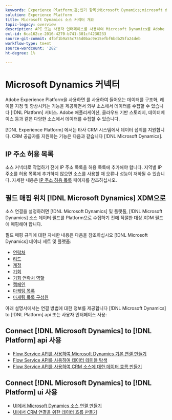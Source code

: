 ```yaml
---
keywords: Experience Platform;홈;인기 항목;Microsoft Dynamics;microsoft dynamics;dynamics;Dynamics
solution: Experience Platform
title: Microsoft Dynamics 소스 커넥터 개요
topic-legacy: overview
description: API 또는 사용자 인터페이스를 사용하여 Microsoft Dynamics를 Adobe Experience Platform에 연결하는 방법을 알아봅니다.
exl-id: 6ca162ce-2016-4270-b741-301cf4230233
source-git-commit: 4fbf1b9a55c755d0bac9e15efbf6bdb25fa24deb
workflow-type: tm+mt
source-wordcount: '282'
ht-degree: 1%

---
```


# Microsoft Dynamics 커넥터

Adobe Experience Platform을 사용하면 를 사용하여 들어오는 데이터를 구조화, 레이블 지정 및 향상시키는 기능을 제공하면서 외부 소스에서 데이터를 수집할 수 있습니다 [!DNL Platform] 서비스. Adobe 애플리케이션, 클라우드 기반 스토리지, 데이터베이스 등과 같은 다양한 소스에서 데이터를 수집할 수 있습니다.

[!DNL Experience Platform] 에서는 타사 CRM 시스템에서 데이터 섭취를 지원합니다. CRM 공급자를 지원하는 기능은 다음과 같습니다 [!DNL Microsoft Dynamics].

## IP 주소 허용 목록

소스 커넥터로 작업하기 전에 IP 주소 목록을 허용 목록에 추가해야 합니다. 지역별 IP 주소를 허용 목록에 추가하지 않으면 소스를 사용할 때 오류나 성능이 저하될 수 있습니다. 자세한 내용은 [IP 주소 허용 목록](../../ip-address-allow-list.md) 페이지를 참조하십시오.

## 필드 매핑 위치 [!DNL Microsoft Dynamics] XDM으로

소스 연결을 설정하려면 [!DNL Microsoft Dynamics] 및 플랫폼, [!DNL Microsoft Dynamics] 소스 데이터 필드를 Platform으로 수집하기 전에 적절한 대상 XDM 필드에 매핑해야 합니다.

필드 매핑 규칙에 대한 자세한 내용은 다음을 참조하십시오 [!DNL Microsoft Dynamics] 데이터 세트 및 플랫폼:

- [연락처](../adobe-applications/mapping/dynamics.md#contacts)
- [리드](../adobe-applications/mapping/dynamics.md#leads)
- [계정](../adobe-applications/mapping/dynamics.md#accounts)
- [기회](../adobe-applications/mapping/dynamics.md#opportunities)
- [기회 연락처 역할](../adobe-applications/mapping/dynamics.md#opportunity-contact-roles)
- [캠페인](../adobe-applications/mapping/dynamics.md#campaigns)
- [마케팅 목록](../adobe-applications/mapping/dynamics.md#marketing-list)
- [마케팅 목록 구성원](../adobe-applications/mapping/dynamics.md#marketing-list-members)

아래 설명서에서는 연결 방법에 대한 정보를 제공합니다 [!DNL Microsoft Dynamics] to [!DNL Platform] api 또는 사용자 인터페이스 사용:

## Connect [!DNL Microsoft Dynamics] to [!DNL Platform] api 사용

- [Flow Service API를 사용하여 Microsoft Dynamics 기본 연결 만들기](../../tutorials/api/create/crm/ms-dynamics.md)
- [Flow Service API를 사용하여 데이터 테이블 탐색](../../tutorials/api/explore/tabular.md)
- [Flow Service API를 사용하여 CRM 소스에 대한 데이터 흐름 만들기](../../tutorials/api/collect/crm.md)

## Connect [!DNL Microsoft Dynamics] to [!DNL Platform] ui 사용

- [UI에서 Microsoft Dynamics 소스 연결 만들기](../../tutorials/ui/create/crm/dynamics.md)
- [UI에서 CRM 연결을 위한 데이터 흐름 만들기](../../tutorials/ui/dataflow/crm.md)
